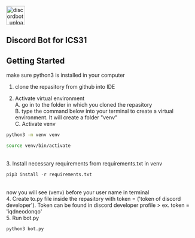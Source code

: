 <br/>
<img width="50" alt="discordbot_upload" src="https://raw.githubusercontent.com/CodingDingDong/discord_ics31/main/discord.png"> 

## **Discord Bot for ICS31**

## Getting Started
make sure python3 is installed in your computer

1. clone the repasitory from github into IDE

2. Activate virtual environment
    <br>
    A. go in to the folder in which you cloned the repasitory
    <br>
    B. type the command below into your terminal to create a virtual environment. It will create a folder "venv"
    <br>
    C. Activate venv
    <br>
```bash
python3 -m venv venv
```
```bash
source venv/bin/activate
```
<br>
3. Install necessary requirements from requirements.txt in venv
<br>

```python
pip3 install -r requirements.txt
```
<br>
now you will see (venv) before your user name in terminal
<br>
4. Create to.py file inside the repasitory with token = ('token of discord developer'). Token can be found in discord developer profile
> ex. token = 'iqdneodonqo'
<br>
5. Run bot.py
<br>

```python
python3 bot.py
```
<br/>

